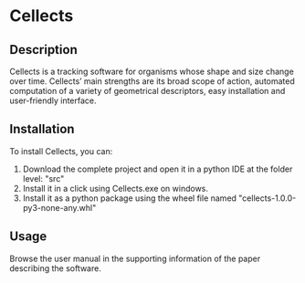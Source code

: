 Cellects
=================

Description
-----------
Cellects is a tracking software for organisms whose shape and size change over time. 
Cellects’ main strengths are its broad scope of action, 
automated computation of a variety of geometrical descriptors, easy installation and user-friendly interface.

Installation
------------
To install Cellects, you can:
1. Download the complete project and open it in a python IDE at the folder level: "src"
2. Install it in a click using Cellects.exe on windows.
3. Install it as a python package using the wheel file named "cellects-1.0.0-py3-none-any.whl"

Usage
------------
Browse the user manual in the supporting information of the paper describing the software.